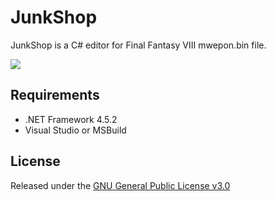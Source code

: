 # JunkShop
JunkShop is a C# editor for Final Fantasy VIII mwepon.bin file.

<img src="https://cloud.githubusercontent.com/assets/5892410/18572060/ff0fcf60-7bb7-11e6-8b40-7d14d03ef4c7.png"></img> 

## Requirements
- .NET Framework 4.5.2
- Visual Studio or MSBuild

## License
Released under the [GNU General Public License v3.0](http://choosealicense.com/licenses/gpl-3.0/)
